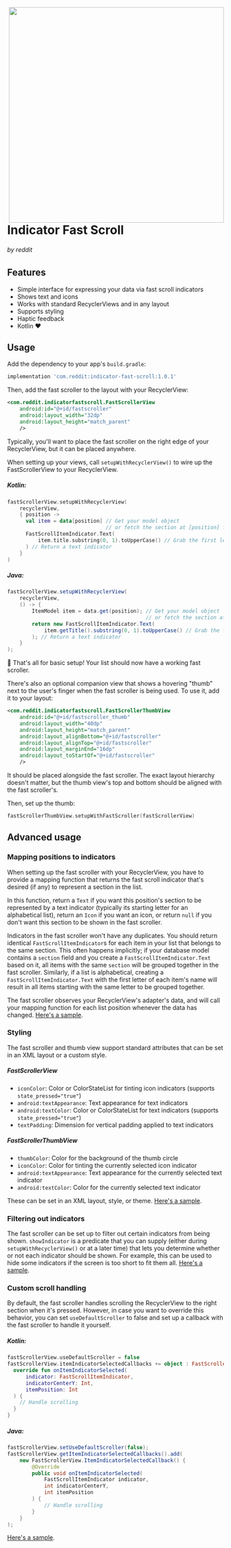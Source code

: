 <img align="right" src="../gh-pages/demo.gif" height="500px"/>

# Indicator Fast Scroll
###### by reddit

## Features

* Simple interface for expressing your data via fast scroll indicators
* Shows text and icons
* Works with standard RecyclerViews and in any layout
* Supports styling
* Haptic feedback
* Kotlin ♥

## Usage

Add the dependency to your app's `build.gradle`:
```groovy
implementation 'com.reddit:indicator-fast-scroll:1.0.1'
```

Then, add the fast scroller to the layout with your RecyclerView:
```xml
<com.reddit.indicatorfastscroll.FastScrollerView
    android:id="@+id/fastscroller"
    android:layout_width="32dp"
    android:layout_height="match_parent"
    />
```
Typically, you'll want to place the fast scroller on the right edge of your RecyclerView, but it can be placed anywhere.

When setting up your views, call `setupWithRecyclerView()` to wire up the FastScrollerView to your RecyclerView.
##### Kotlin:
```kotlin
fastScrollerView.setupWithRecyclerView(
    recyclerView,
    { position ->
      val item = data[position] // Get your model object
                                // or fetch the section at [position] from your database
      FastScrollItemIndicator.Text(
          item.title.substring(0, 1).toUpperCase() // Grab the first letter and capitalize it
      ) // Return a text indicator
    }
)
```
##### Java:
```java
fastScrollerView.setupWithRecyclerView(
    recyclerView,
    () -> {
        ItemModel item = data.get(position); // Get your model object
                                             // or fetch the section at [position] from your database
        return new FastScrollItemIndicator.Text(
            item.getTitle().substring(0, 1).toUpperCase() // Grab the first letter and capitalize it
        ); // Return a text indicator
    }
);
```
🎉 That's all for basic setup! Your list should now have a working fast scroller.

There's also an optional companion view that shows a hovering "thumb" next to the user's finger when the fast scroller is being used. To use it, add it to your layout:
```xml
<com.reddit.indicatorfastscroll.FastScrollerThumbView
    android:id="@+id/fastscroller_thumb"
    android:layout_width="40dp"
    android:layout_height="match_parent"
    android:layout_alignBottom="@+id/fastscroller"
    android:layout_alignTop="@+id/fastscroller"
    android:layout_marginEnd="16dp"
    android:layout_toStartOf="@+id/fastscroller"
    />
```
It should be placed alongside the fast scroller. The exact layout hierarchy doesn't matter, but the thumb view's top and bottom should be aligned with the fast scroller's.

Then, set up the thumb:
```kotlin
fastScrollerThumbView.setupWithFastScroller(fastScrollerView)
```

## Advanced usage

### Mapping positions to indicators
When setting up the fast scroller with your RecyclerView, you have to provide a mapping function that returns the fast scroll indicator that's desired (if any) to represent a section in the list.

In this function, return a `Text` if you want this position's section to be represented by a text indicator (typically its starting letter for an alphabetical list), return an `Icon` if you want an icon, or return `null` if you don't want this section to be shown in the fast scroller.

Indicators in the fast scroller won't have any duplicates. You should return identical `FastScrollItemIndicator`s for each item in your list that belongs to the same section. This often happens implicitly; if your database model contains a `section` field and you create a `FastScrollItemIndicator.Text` based on it, all items with the same `section` will be grouped together in the fast scroller. Similarly, if a list is alphabetical, creating a `FastScrollItemIndicator.Text` with the first letter of each item's name will result in all items starting with the same letter to be grouped together.

The fast scroller observes your RecyclerView's adapter's data, and will call your mapping function for each list position whenever the data has changed. [Here's a sample](https://github.com/reddit/IndicatorFastScroll/blob/master/sample/src/main/java/com/reddit/indicatorfastscroll/sample/examples/TextWithIconFragment.kt#L35-L53).

### Styling
The fast scroller and thumb view support standard attributes that can be set in an XML layout or a custom style.

##### FastScrollerView
* `iconColor`: Color or ColorStateList for tinting icon indicators (supports `state_pressed="true"`)
* `android:textAppearance`: Text appearance for text indicators
* `android:textColor`: Color or ColorStateList for text indicators (supports `state_pressed="true"`)
* `textPadding`: Dimension for vertical padding applied to text indicators

##### FastScrollerThumbView
* `thumbColor`: Color for the background of the thumb circle
* `iconColor`: Color for tinting the currently selected icon indicator
* `android:textAppearance`: Text appearance for the currently selected text indicator
* `android:textColor`: Color for the currently selected text indicator

These can be set in an XML layout, style, or theme. [Here's a sample](https://github.com/reddit/IndicatorFastScroll/blob/master/sample/src/main/res/layout/sample_styled.xml#L25-L47).

### Filtering out indicators
The fast scroller can be set up to filter out certain indicators from being shown. `showIndicator` is a predicate that you can supply (either during `setupWithRecyclerView()` or at a later time) that lets you determine whether or not each indicator should be shown. For example, this can be used to hide some indicators if the screen is too short to fit them all. [Here's a sample](https://github.com/reddit/IndicatorFastScroll/blob/master/sample/src/main/java/com/reddit/indicatorfastscroll/sample/examples/FilteredFragment.kt#L58-L61).

### Custom scroll handling

By default, the fast scroller handles scrolling the RecyclerView to the right section when it's pressed. However, in case you want to override this behavior, you can set `useDefaultScroller` to false and set up a callback with the fast scroller to handle it yourself.
##### Kotlin:
```kotlin
fastScrollerView.useDefaultScroller = false
fastScrollerView.itemIndicatorSelectedCallbacks += object : FastScrollerView.ItemIndicatorSelectedCallback {
  override fun onItemIndicatorSelected(
      indicator: FastScrollItemIndicator,
      indicatorCenterY: Int,
      itemPosition: Int
  ) {
    // Handle scrolling
  }
}
```
##### Java:
```java
fastScrollerView.setUseDefaultScroller(false);
fastScrollerView.getItemIndicatorSelectedCallbacks().add(
    new FastScrollerView.ItemIndicatorSelectedCallback() {
        @Override
        public void onItemIndicatorSelected(
            FastScrollItemIndicator indicator,
            int indicatorCenterY,
            int itemPosition
        ) {
            // Handle scrolling
        }
    }
);
```

[Here's a sample](https://github.com/reddit/IndicatorFastScroll/blob/master/sample/src/main/java/com/reddit/indicatorfastscroll/sample/examples/CustomScrollFragment.kt#L65-L76).
